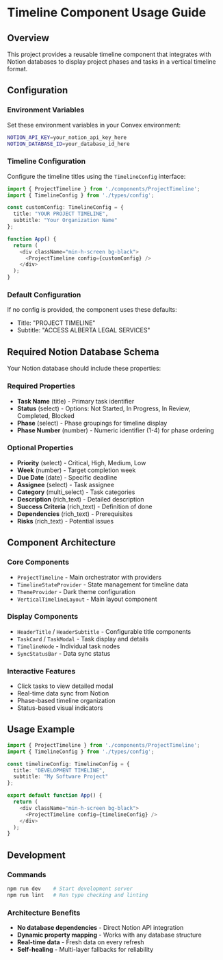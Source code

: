 # Timeline Component Usage Guide

## Overview
This project provides a reusable timeline component that integrates with Notion databases to display project phases and tasks in a vertical timeline format.

## Configuration

### Environment Variables
Set these environment variables in your Convex environment:

```bash
NOTION_API_KEY=your_notion_api_key_here
NOTION_DATABASE_ID=your_database_id_here
```

### Timeline Configuration
Configure the timeline titles using the `TimelineConfig` interface:

```typescript
import { ProjectTimeline } from './components/ProjectTimeline';
import { TimelineConfig } from './types/config';

const customConfig: TimelineConfig = {
  title: "YOUR PROJECT TIMELINE",
  subtitle: "Your Organization Name"
};

function App() {
  return (
    <div className="min-h-screen bg-black">
      <ProjectTimeline config={customConfig} />
    </div>
  );
}
```

### Default Configuration
If no config is provided, the component uses these defaults:
- Title: "PROJECT TIMELINE"
- Subtitle: "ACCESS ALBERTA LEGAL SERVICES"

## Required Notion Database Schema

Your Notion database should include these properties:

### Required Properties
- **Task Name** (title) - Primary task identifier
- **Status** (select) - Options: Not Started, In Progress, In Review, Completed, Blocked
- **Phase** (select) - Phase groupings for timeline display
- **Phase Number** (number) - Numeric identifier (1-4) for phase ordering

### Optional Properties
- **Priority** (select) - Critical, High, Medium, Low
- **Week** (number) - Target completion week
- **Due Date** (date) - Specific deadline
- **Assignee** (select) - Task assignee
- **Category** (multi_select) - Task categories
- **Description** (rich_text) - Detailed description
- **Success Criteria** (rich_text) - Definition of done
- **Dependencies** (rich_text) - Prerequisites
- **Risks** (rich_text) - Potential issues

## Component Architecture

### Core Components
- `ProjectTimeline` - Main orchestrator with providers
- `TimelineStateProvider` - State management for timeline data
- `ThemeProvider` - Dark theme configuration
- `VerticalTimelineLayout` - Main layout component

### Display Components
- `HeaderTitle` / `HeaderSubtitle` - Configurable title components
- `TaskCard` / `TaskModal` - Task display and details
- `TimelineNode` - Individual task nodes
- `SyncStatusBar` - Data sync status

### Interactive Features
- Click tasks to view detailed modal
- Real-time data sync from Notion
- Phase-based timeline organization
- Status-based visual indicators

## Usage Example

```typescript
import { ProjectTimeline } from './components/ProjectTimeline';
import { TimelineConfig } from './types/config';

const timelineConfig: TimelineConfig = {
  title: "DEVELOPMENT TIMELINE",
  subtitle: "My Software Project"
};

export default function App() {
  return (
    <div className="min-h-screen bg-black">
      <ProjectTimeline config={timelineConfig} />
    </div>
  );
}
```

## Development

### Commands
```bash
npm run dev    # Start development server
npm run lint   # Run type checking and linting
```

### Architecture Benefits
- **No database dependencies** - Direct Notion API integration
- **Dynamic property mapping** - Works with any database structure
- **Real-time data** - Fresh data on every refresh
- **Self-healing** - Multi-layer fallbacks for reliability